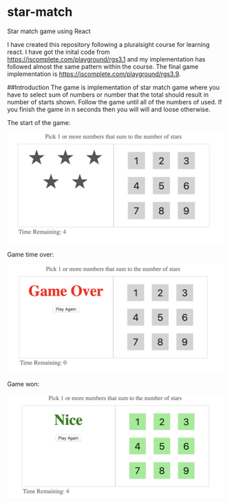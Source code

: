 # star-match

Star match game using React

I have created this repository following a pluralsight course for learning react. I have got the inital code from https://jscomplete.com/playground/rgs3.1 and my implementation has followed almost the same pattern within the course. The final game implementation is https://jscomplete.com/playground/rgs3.9.

##Introduction
The game is implementation of star match game where you have to select sum of numbers or number that the total should result in number of starts shown. Follow the game until all of the numbers of used. If you finish the game in n seconds then you will will and loose otherwise.

The start of the game:

![alt text](game.png)

Game time over:

![alt text](gameover.png)

Game won:

![alt text](gamewon.png)
